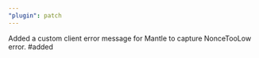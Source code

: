 ```yaml
---
"plugin": patch
---
```


Added a custom client error message for Mantle to capture NonceTooLow error. #added
